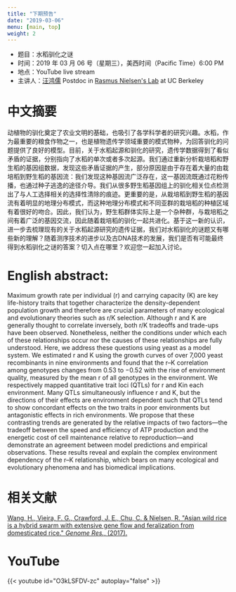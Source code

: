 ```yaml
---
title: "下期预告"
date: "2019-03-06"
menu: [main, top]
weight: 2
---
```



- 题目：水稻驯化之谜
- 时间：2019 年 03 月 06 号（星期三），美西时间（Pacific Time）6:00 PM
- 地点：YouTube live stream
- 主讲人：[汪鸿儒](https://ib.berkeley.edu/people/directory/detail/7575/) Postdoc in [Rasmus Nielsen's Lab](http://www.nielsenlab.org/) at UC Berkeley



# 中文摘要

动植物的驯化奠定了农业文明的基础，也吸引了各学科学者的研究兴趣。水稻，作为最重要的粮食作物之一，也是植物遗传学领域重要的模式物种，为回答驯化的问题提供了良好的模型。目前，关于水稻起源和驯化的研究，遗传学数据得到了看似矛盾的证据，分别指向了水稻的单次或者多次起源。我们通过重新分析栽培稻和野生稻的基因组数据，发现这些矛盾证据的产生，部分原因是由于存在着大量的由栽培稻到野生稻的基因流：我们发现这种基因流广泛存在，这一基因流既通过花粉传播，也通过种子逃逸的途径介导。我们从很多野生稻基因组上的驯化相关位点检测出了与人工选择相关的选择性清除的痕迹。更重要的是，从栽培稻到野生稻的基因流有着明显的地理分布模式，而这种地理分布模式和不同亚群的栽培稻的种植区域有着很好的吻合。因此，我们认为，野生稻群体实际上是一个杂种群，与栽培稻之间有着广泛的基因交流，因此随着栽培稻的驯化一起共进化。基于这一新的认识，进一步去梳理现有的关于水稻起源研究的遗传证据，我们对水稻驯化的谜题又有哪些新的理解？随着测序技术的进步以及古DNA技术的发展，我们是否有可能最终得到水稻驯化之谜的答案？切入点在哪里？欢迎您一起加入讨论。

# English abstract:

Maximum growth rate per individual (r) and carrying capacity (K) are key life-history traits that together characterize the density-dependent population growth and therefore are crucial parameters of many ecological and evolutionary theories such as r/K selection. Although r and K are generally thought to correlate inversely, both r/K tradeoffs and trade-ups have been observed. Nonetheless, neither the conditions under which each of these relationships occur nor the causes of these relationships are fully understood. Here, we address these questions using yeast as a model system. We estimated r and K using the growth curves of over 7,000 yeast recombinants in nine environments and found that the r–K correlation among genotypes changes from 0.53 to −0.52 with the rise of environment quality, measured by the mean r of all genotypes in the environment. We respectively mapped quantitative trait loci (QTLs) for r and Kin each environment. Many QTLs simultaneously influence r and K, but the directions of their effects are environment dependent such that QTLs tend to show concordant effects on the two traits in poor environments but antagonistic effects in rich environments. We propose that these contrasting trends are generated by the relative impacts of two factors—the tradeoff between the speed and efficiency of ATP production and the energetic cost of cell maintenance relative to reproduction—and demonstrate an agreement between model predictions and empirical observations. These results reveal and explain the complex environment dependency of the r–K relationship, which bears on many ecological and evolutionary phenomena and has biomedical implications.

# 相关文献
[Wang, H., Vieira, F. G., Crawford, J. E., Chu, C. & Nielsen, R. "Asian wild rice is a hybrid swarm with extensive gene flow and feralization from domesticated rice." _Genome Res._, (2017).](https://genome.cshlp.org/content/early/2017/04/06/gr.204800.116)


# YouTube

{{< youtube id="O3kLSFDV-zc" autoplay="false" >}}


